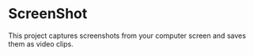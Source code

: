 # ScreenShot
This project captures screenshots from your computer screen and saves them as video clips.
